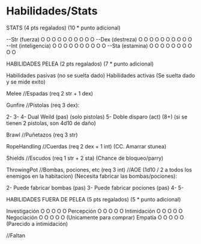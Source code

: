 # Habilidades/Stats

STATS (4 pts regalados) (10 * punto adicional)

--Str (fuerza) O O O O O O O O O O
--Dex (destreza) O O O O O O O O O O
--Int (inteligencia) O O O O O O O O O O
--Sta (estamina) O O O O O O O O O O




HABILIDADES PELEA (2 pts regalados) (7 * punto adicional)



Habilidades pasivas (no se suelta dado)
Habilidades activas (Se suelta dado y se mide exito)

Melee //Espadas (req 2 str + 1 dex)

Gunfire //Pistolas (req 3 dex):

2-
3- 
4- Dual Weild (pas) (solo pistolas)
5- Doble disparo (act) (8+) (si se tienen 2 pistolas, son 4d10 de daño)

Brawl //Puñetazos (req 3 str)

RopeHandling //Cuerdas (req 2 dex + 1 int) (CC. Amarrar stunea)

Shields //Escudos (req 1 str + 2 sta) (Chance de bloqueo/parry)

ThrowingPot //Bombas, pociones, etc (req 3 int) //AOE (1d10 / 2 a todos los enemigos en la habitacion) (Necesita fabricar las bombas/pociones):

2- Puede fabricar bombas (pas)
3- Puede fabricar pociones (pas)
4-
5-


HABILIDADES FUERA DE PELEA (5 pts regalados) (5 * punto adicional)

Investigación O O O O O
Percepción O O O O O
Intimidación O O O O O
Negociación O O O O O (Unicamente para comprar)
Empatía O O O O O (Parecido a intimidación)

//Faltan

